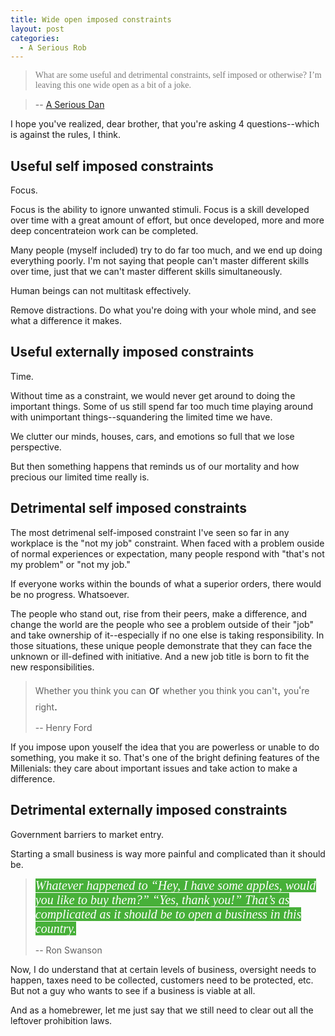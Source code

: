 ```yaml
---
title: Wide open imposed constraints
layout: post
categories:
  - A Serious Rob
---
```

> <span style="color: rgb(122, 122, 122); font-family: Georgia, Times, serif; font-size: 14px; font-style: normal; font-variant-ligatures: normal; font-variant-caps: normal; font-weight: 400; letter-spacing: normal; orphans: 2; text-align: start; text-indent: 0px; text-transform: none; white-space: normal; widows: 2; word-spacing: 0px; -webkit-text-stroke-width: 0px; background-color: rgb(255, 255, 255); text-decoration-style: initial; text-decoration-color: initial; display: inline !important; float: none;">What are some useful and detrimental constraints, self imposed or otherwise? I’m leaving this one wide open as a bit of a joke.</span>

> -- [A Serious Dan](https://aseriousdan.wordpress.com/2017/11/18/arriving-to-departure/)

I hope you've realized, dear brother, that you're asking 4 questions--which is against the rules, I think.

## Useful self imposed constraints

Focus.

Focus is the ability to ignore unwanted stimuli. Focus is a skill developed over time with a great amount of effort, but once developed, more and more deep concentrateion work can be completed.

Many people (myself included) try to do far too much, and we end up doing everything poorly. I'm not saying that people can't master different skills over time, just that we can't master different skills simultaneously.

Human beings can not multitask effectively.

Remove distractions. Do what you're doing with your whole mind, and see what a difference it makes.

## Useful externally imposed constraints

Time.

Without time as a constraint, we would never get around to doing the important things. Some of us still spend far too much time playing around with unimportant things--squandering the limited time we have.

We clutter our minds, houses, cars, and emotions so full that we lose perspective.

But then something happens that reminds us of our mortality and how precious our limited time really is.

## Detrimental self imposed constraints

The most detrimenal self-imposed constraint I've seen so far in any workplace is the "not my job" constraint. When faced with a problem ouside of normal experiences or expectation, many people respond with "that's not my problem" or "not my job."

If everyone works within the bounds of what a superior orders, there would be no progress. Whatsoever.

The people who stand out, rise from their peers, make a difference, and change the world are the people who see a problem outside of their "job" and take ownership of it--especially if no one else is taking responsibility. In those situations, these unique people demonstrate that they can face the unknown or ill-defined with initiative. And a new job title is born to fit the new responsibilities.

> Whether you think you can<span style="color: rgb(60, 64, 67); font-family: Roboto-Regular, HelveticaNeue, Arial, sans-serif; font-size: 18px; font-style: normal; font-variant-ligatures: normal; font-variant-caps: normal; font-weight: 400; letter-spacing: normal; orphans: 2; text-align: left; text-indent: 0px; text-transform: none; white-space: normal; widows: 2; word-spacing: 0px; -webkit-text-stroke-width: 0px; background-color: rgb(255, 255, 255); text-decoration-style: initial; text-decoration-color: initial; display: inline !important; float: none;"><span> </span>or<span> </span></span>whether you think you can't<span style="color: rgb(60, 64, 67); font-family: Roboto-Regular, HelveticaNeue, Arial, sans-serif; font-size: 18px; font-style: normal; font-variant-ligatures: normal; font-variant-caps: normal; font-weight: 400; letter-spacing: normal; orphans: 2; text-align: left; text-indent: 0px; text-transform: none; white-space: normal; widows: 2; word-spacing: 0px; -webkit-text-stroke-width: 0px; background-color: rgb(255, 255, 255); text-decoration-style: initial; text-decoration-color: initial; display: inline !important; float: none;">,<span> </span></span>you<span style="color: rgb(60, 64, 67); font-family: Roboto-Regular, HelveticaNeue, Arial, sans-serif; font-size: 18px; font-style: normal; font-variant-ligatures: normal; font-variant-caps: normal; font-weight: 400; letter-spacing: normal; orphans: 2; text-align: left; text-indent: 0px; text-transform: none; white-space: normal; widows: 2; word-spacing: 0px; -webkit-text-stroke-width: 0px; background-color: rgb(255, 255, 255); text-decoration-style: initial; text-decoration-color: initial; display: inline !important; float: none;">&#8216;</span>re right<span style="color: rgb(60, 64, 67); font-family: Roboto-Regular, HelveticaNeue, Arial, sans-serif; font-size: 18px; font-style: normal; font-variant-ligatures: normal; font-variant-caps: normal; font-weight: 400; letter-spacing: normal; orphans: 2; text-align: left; text-indent: 0px; text-transform: none; white-space: normal; widows: 2; word-spacing: 0px; -webkit-text-stroke-width: 0px; background-color: rgb(255, 255, 255); text-decoration-style: initial; text-decoration-color: initial; display: inline !important; float: none;">.</span>
> 
> -- Henry Ford

If you impose upon youself the idea that you are powerless or unable to do something, you make it so. That's one of the bright defining features of the Millenials: they care about important issues and take action to make a difference.

## Detrimental externally imposed constraints

Government barriers to market entry.

Starting a small business is way more painful and complicated than it should be.

> <span style="color: rgb(255, 255, 255); font-family: georgia, serif; font-size: 20px; font-style: italic; font-variant-ligatures: normal; font-variant-caps: normal; font-weight: 400; letter-spacing: normal; orphans: 2; text-align: start; text-indent: 0px; text-transform: none; white-space: normal; widows: 2; word-spacing: 0px; -webkit-text-stroke-width: 0px; background-color: rgb(71, 176, 57); text-decoration-style: initial; text-decoration-color: initial; display: inline !important; float: none;">Whatever happened to “Hey, I have some apples, would you like to buy them?” “Yes, thank you!” That’s as complicated as it should be to open a business in this country.</span>
> 
> -- Ron Swanson

Now, I do understand that at certain levels of business, oversight needs to happen, taxes need to be collected, customers need to be protected, etc. But not a guy who wants to see if a business is viable at all.

And as a homebrewer, let me just say that we still need to clear out all the leftover prohibition laws.